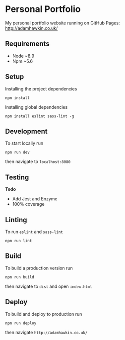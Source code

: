 # Personal Portfolio

My personal portfolio website running on GitHub Pages: http://adamhawkin.co.uk/

## Requirements
- Node ~8.9
- Npm ~5.6

## Setup
Installing the project dependencies

    npm install

Installing global dependencies

    npm install eslint sass-lint -g

## Development  
To start locally run

    npm run dev

then navigate to `localhost:8080`

## Testing
**Todo**
- Add Jest and Enzyme
- 100% coverage

## Linting
To run `eslint` and `sass-lint`

    npm run lint

## Build
To build a production version run

    npm run build

then navigate to `dist` and open `index.html`

## Deploy
To build and deploy to production run

    npm run deploy

then navigate `http://adamhawkin.co.uk/`
